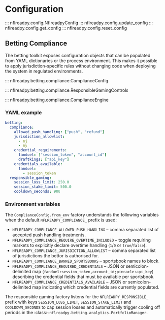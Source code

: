 # Configuration

::: nflreadpy.config.NflreadpyConfig
::: nflreadpy.config.update_config
::: nflreadpy.config.get_config
::: nflreadpy.config.reset_config

## Betting Compliance

The betting toolkit exposes configuration objects that can be populated from
YAML dictionaries or the process environment.  This makes it possible to apply
jurisdiction-specific rules without changing code when deploying the system in
regulated environments.

::: nflreadpy.betting.compliance.ComplianceConfig

::: nflreadpy.betting.compliance.ResponsibleGamingControls

::: nflreadpy.betting.compliance.ComplianceEngine

### YAML example

```yaml
betting:
  compliance:
    allowed_push_handling: ["push", "refund"]
    jurisdiction_allowlist:
      - nj
      - ny
    credential_requirements:
      fanduel: ["session_token", "account_id"]
      draftkings: ["api_key"]
    credentials_available:
      fanduel:
        - session_token
  responsible_gaming:
    session_loss_limit: 250.0
    session_stake_limit: 500.0
    cooldown_seconds: 900
```

### Environment variables

The ``ComplianceConfig.from_env`` factory understands the following variables
when the default ``NFLREADPY_COMPLIANCE_`` prefix is used:

* ``NFLREADPY_COMPLIANCE_ALLOWED_PUSH_HANDLING`` – comma separated list of
  accepted push handling treatments.
* ``NFLREADPY_COMPLIANCE_REQUIRE_OVERTIME_INCLUDED`` – toggle requiring markets
  to explicitly declare overtime handling (``1``/``0`` or ``true``/``false``).
* ``NFLREADPY_COMPLIANCE_JURISDICTION_ALLOWLIST`` – comma separated list of
  jurisdictions the bettor is authorised for.
* ``NFLREADPY_COMPLIANCE_BANNED_SPORTSBOOKS`` – sportsbook names to block.
* ``NFLREADPY_COMPLIANCE_REQUIRED_CREDENTIALS`` – JSON or semicolon-delimited
  map (``fanduel:session_token,account_id;pinnacle:api_key``) describing the
  credential fields that must be available per sportsbook.
* ``NFLREADPY_COMPLIANCE_CREDENTIALS_AVAILABLE`` – JSON or semicolon-delimited
  map indicating which credential fields are currently populated.

The responsible gaming factory listens for the ``NFLREADPY_RESPONSIBLE_``
prefix with keys ``SESSION_LOSS_LIMIT``, ``SESSION_STAKE_LIMIT`` and
``COOLDOWN_SECONDS`` to cap session losses and automatically trigger cooling
off periods in the :class:`~nflreadpy.betting.analytics.PortfolioManager`.
